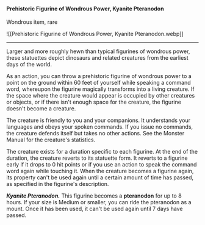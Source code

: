 #### Prehistoric Figurine of Wondrous Power, Kyanite Pteranodon

Wondrous item, rare

![[Prehistoric Figurine of Wondrous Power, Kyanite Pteranodon.webp]]

---

Larger and more roughly hewn than typical figurines of wondrous power, these statuettes depict dinosaurs and related creatures from the earliest days of the world.

As an action, you can throw a prehistoric figurine of wondrous power to a point on the ground within 60 feet of yourself while speaking a command word, whereupon the figurine magically transforms into a living creature. If the space where the creature would appear is occupied by other creatures or objects, or if there isn't enough space for the creature, the figurine doesn't become a creature.

The creature is friendly to you and your companions. It understands your languages and obeys your spoken commands. If you issue no commands, the creature defends itself but takes no other actions. See the Monster Manual for the creature's statistics.

The creature exists for a duration specific to each figurine. At the end of the duration, the creature reverts to its statuette form. It reverts to a figurine early if it drops to 0 hit points or if you use an action to speak the command word again while touching it. When the creature becomes a figurine again, its property can't be used again until a certain amount of time has passed, as specified in the figurine's description.

***Kyanite Pteranodon.*** This figurine becomes a **pteranodon** for up to 8 hours. If your size is Medium or smaller, you can ride the pteranodon as a mount. Once it has been used, it can't be used again until 7 days have passed.